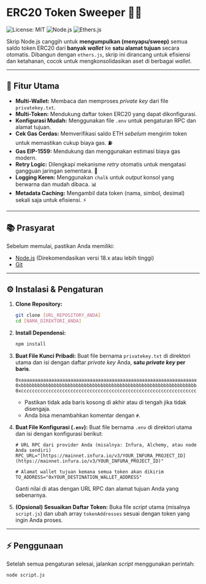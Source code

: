 # ERC20 Token Sweeper 🧹✨

![License: MIT](https://img.shields.io/badge/License-MIT-yellow.svg) ![Node.js](https://img.shields.io/badge/Node.js-%3E%3D18.x-brightgreen.svg) ![Ethers.js](https://img.shields.io/badge/Ethers.js-v6-blue.svg)

Skrip Node.js canggih untuk **mengumpulkan (menyapu/sweep)** semua saldo token ERC20 dari **banyak *wallet*** ke **satu alamat tujuan** secara otomatis. Dibangun dengan `ethers.js`, skrip ini dirancang untuk efisiensi dan ketahanan, cocok untuk mengkonsolidasikan aset di berbagai *wallet*.

---

## 🚀 Fitur Utama

* **Multi-Wallet:** Membaca dan memproses *private key* dari file `privatekey.txt`.
* **Multi-Token:** Mendukung daftar token ERC20 yang dapat dikonfigurasi.
* **Konfigurasi Mudah:** Menggunakan file `.env` untuk pengaturan RPC dan alamat tujuan.
* **Cek Gas Cerdas:** Memverifikasi saldo ETH *sebelum* mengirim token untuk memastikan cukup biaya gas. ⛽
* **Gas EIP-1559:** Mendukung dan menggunakan estimasi biaya gas modern.
* **Retry Logic:** Dilengkapi mekanisme *retry* otomatis untuk mengatasi gangguan jaringan sementara. 💪
* **Logging Keren:** Menggunakan `chalk` untuk *output* konsol yang berwarna dan mudah dibaca. 📊
* **Metadata Caching:** Mengambil data token (nama, simbol, desimal) sekali saja untuk efisiensi. ⚡

---

## 📚 Prasyarat

Sebelum memulai, pastikan Anda memiliki:

* [Node.js](https://nodejs.org/) (Direkomendasikan versi 18.x atau lebih tinggi)
* [Git](https://git-scm.com/)

---

## ⚙️ Instalasi & Pengaturan

1.  **Clone Repository:**
    ```bash
    git clone [URL_REPOSITORY_ANDA]
    cd [NAMA_DIREKTORI_ANDA]
    ```

2.  **Install Dependensi:**
    ```bash
    npm install
    ```

3.  **Buat File Kunci Pribadi:**
    Buat file bernama `privatekey.txt` di direktori utama dan isi dengan daftar *private key* Anda, **satu *private key* per baris**.
    ```
    0xaaaaaaaaaaaaaaaaaaaaaaaaaaaaaaaaaaaaaaaaaaaaaaaaaaaaaaaaaaaaaaaa
    0xbbbbbbbbbbbbbbbbbbbbbbbbbbbbbbbbbbbbbbbbbbbbbbbbbbbbbbbbbbbbbbbb
    0xcccccccccccccccccccccccccccccccccccccccccccccccccccccccccccccccc
    ```
    * Pastikan tidak ada baris kosong di akhir atau di tengah jika tidak disengaja.
    * Anda bisa menambahkan komentar dengan `#`.

4.  **Buat File Konfigurasi (`.env`):**
    Buat file bernama `.env` di direktori utama dan isi dengan konfigurasi berikut:
    ```dotenv
    # URL RPC dari provider Anda (misalnya: Infura, Alchemy, atau node Anda sendiri)
    RPC_URL="[https://mainnet.infura.io/v3/YOUR_INFURA_PROJECT_ID](https://mainnet.infura.io/v3/YOUR_INFURA_PROJECT_ID)"

    # Alamat wallet tujuan kemana semua token akan dikirim
    TO_ADDRESS="0xYOUR_DESTINATION_WALLET_ADDRESS"
    ```
    Ganti nilai di atas dengan URL RPC dan alamat tujuan Anda yang sebenarnya.

5.  **(Opsional) Sesuaikan Daftar Token:**
    Buka file *script* utama (misalnya `script.js`) dan ubah array `tokenAddresses` sesuai dengan token yang ingin Anda proses.

---

## ⚡ Penggunaan

Setelah semua pengaturan selesai, jalankan *script* menggunakan perintah:

```bash
node script.js
